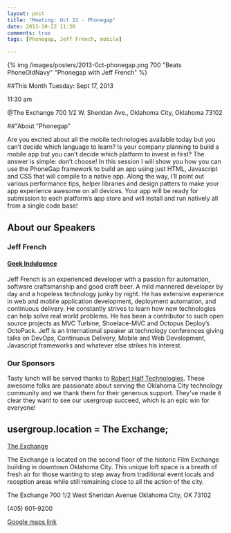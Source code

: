 ```yaml
---
layout: post
title: "Meeting: Oct 22 - Phonegap"
date: 2013-10-22 11:30
comments: true
tags: [Phonegap, Jeff French, mobile]

---
```


{% img  /images/posters/2013-0ct-phonegap.png  700 "Beats PhoneOldNavy" "Phonegap with Jeff French" %}

##This Month
Tuesday: Sept 17, 2013 

11:30 am

@The Exchange
700 1/2 W. Sheridan Ave.,
Oklahoma City, Oklahoma
73102


##"About "Phonegap"

Are you excited about all the mobile technologies available today but you can’t decide which language to learn? Is your company planning to build a mobile app but you can’t decide which platform to invest in first? The answer is simple: don’t choose! In this session I will show you how you can use the PhoneGap framework to build an app using just HTML, Javascript and CSS that will compile to a native app. Along the way, I’ll point out various performance tips, helper libraries and design patters to make your app experience awesome on all devices. Your app will be ready for submission to each platform’s app store and will install and run natively all from a single code base!

<!-- more -->

## About our Speakers

### Jeff French
#### [Geek Indulgence](http://geekindulgence.com//)
Jeff French is an experienced developer with a passion for automation, software craftsmanship and good craft beer. A mild mannered developer by day and a hopeless technology junky by night. He has extensive experience in web and mobile application development, deployment automation, and continuous delivery. He constantly strives to learn how new technologies can help solve real world problems. He has been a contributor to such open source projects as MVC Turbine, Shoelace-MVC and Octopus Deploy’s OctoPack. Jeff is an international speaker at technology conferences giving talks on DevOps, Continuous Delivery, Mobile and Web Development, Javascript frameworks and whatever else strikes his interest.


### Our Sponsors
Tasty lunch will be served thanks to [Robert Half Technologies](http://www.roberthalftechnology.com/). These awesome folks are passionate about serving the Oklahoma City technology community and we thank them for their generous support. They've made it clear they want to see our usergroup succeed, which is an epic win for everyone!

## usergroup.location = The Exchange;


[The Exchange](http://www.exchangeokc.com/) 

The Exchange is located on the second floor of the historic Film Exchange building in downtown Oklahoma City.  This unique loft space is a breath of fresh air for those wanting to step away from traditional event locals and reception areas while still remaining close to all the action of the city.

The Exchange
700 1/2 West Sheridan Avenue
Oklahoma City, OK 73102

(405) 601-9200    


[Google maps link](https://maps.google.com/maps?q=+700+West+Sheridan+Avenue+Oklahoma+City,+OK+73102&hl=en&sll=37.0625,-95.677068&sspn=83.75977,57.919922&hnear=700+W+Sheridan+Ave,+Oklahoma+City,+Oklahoma+73102&t=m&z=17)

